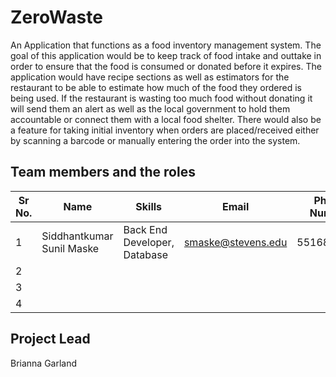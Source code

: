 
# ZeroWaste
An Application that functions as a food inventory management system. The goal of this application would be to keep track of food intake and outtake in order to ensure that the food is consumed or donated before it expires. The application would have recipe sections as well as estimators for the restaurant to be able to estimate how much of the food they ordered is being used. If the restaurant is wasting too much food without donating it will send them an alert as well as the local government to hold them accountable or connect them with a local food shelter. There would also be a feature for taking initial inventory when orders are placed/received either by scanning a barcode or manually entering the order into the system. 

## Team members and the roles 
| Sr No.  	| Name                      	| Skills                       	| Email              	| Phone Number 	|
|---------	|---------------------------	|------------------------------	|--------------------	|--------------	|
| 1       	| Siddhantkumar Sunil Maske 	| Back End Developer, Database 	| smaske@stevens.edu 	| 5516896845   	|
| 2       	|                           	|                              	|                    	|              	|
| 3       	|                           	|                              	|                    	|              	|
| 4       	|                           	|                              	|                    	|              	|

## Project Lead
Brianna Garland




